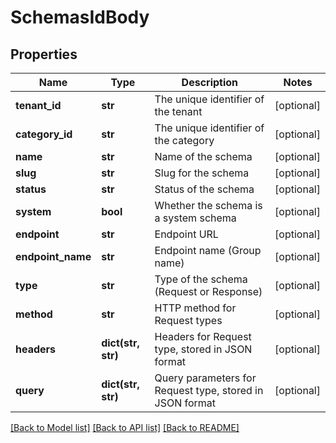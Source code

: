 # SchemasIdBody

## Properties
Name | Type | Description | Notes
------------ | ------------- | ------------- | -------------
**tenant_id** | **str** | The unique identifier of the tenant | [optional] 
**category_id** | **str** | The unique identifier of the category | [optional] 
**name** | **str** | Name of the schema | [optional] 
**slug** | **str** | Slug for the schema | [optional] 
**status** | **str** | Status of the schema | [optional] 
**system** | **bool** | Whether the schema is a system schema | [optional] 
**endpoint** | **str** | Endpoint URL | [optional] 
**endpoint_name** | **str** | Endpoint name (Group name) | [optional] 
**type** | **str** | Type of the schema (Request or Response) | [optional] 
**method** | **str** | HTTP method for Request types | [optional] 
**headers** | **dict(str, str)** | Headers for Request type, stored in JSON format | [optional] 
**query** | **dict(str, str)** | Query parameters for Request type, stored in JSON format | [optional] 

[[Back to Model list]](../README.md#documentation-for-models) [[Back to API list]](../README.md#documentation-for-api-endpoints) [[Back to README]](../README.md)

